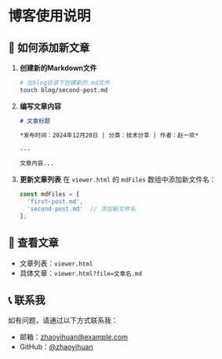 # 博客使用说明

## 📝 如何添加新文章

1. **创建新的Markdown文件**
   ```bash
   # 在blog目录下创建新的.md文件
   touch blog/second-post.md
   ```

2. **编写文章内容**
   ```markdown
   # 文章标题
   
   *发布时间：2024年12月20日 | 分类：技术分享 | 作者：赵一欢*
   
   ---
   
   文章内容...
   ```

3. **更新文章列表**
   在 `viewer.html` 的 `mdFiles` 数组中添加新文件名：
   ```javascript
   const mdFiles = [
     'first-post.md',
     'second-post.md'  // 添加新文件名
   ];
   ```

## 🔗 查看文章

- 文章列表：`viewer.html`
- 具体文章：`viewer.html?file=文章名.md`

## 📞 联系我

如有问题，请通过以下方式联系我：
- 邮箱：zhaoyihuan@example.com
- GitHub：[@zhaoyihuan](https://github.com/zhaoyihuan) 